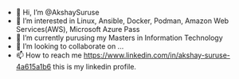 - 👋 Hi, I’m @AkshaySuruse
- 👀 I’m interested in Linux, Ansible, Docker, Podman, Amazon Web Services(AWS), Microsoft Azure Pass
- 🌱 I’m currently purusing my Masters in Information Technology
- 💞️ I’m looking to collaborate on ...
- 📫 How to reach me https://www.linkedin.com/in/akshay-suruse-4a615a1b6 this is my linkedin profile.

<!---
AkshaySuruse/AkshaySuruse is a ✨ special ✨ repository because its `README.md` (this file) appears on your GitHub profile.
You can click the Preview link to take a look at your changes.
--->
